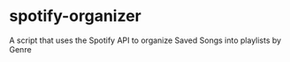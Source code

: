 # spotify-organizer
A script that uses the Spotify API to organize Saved Songs into playlists by Genre
